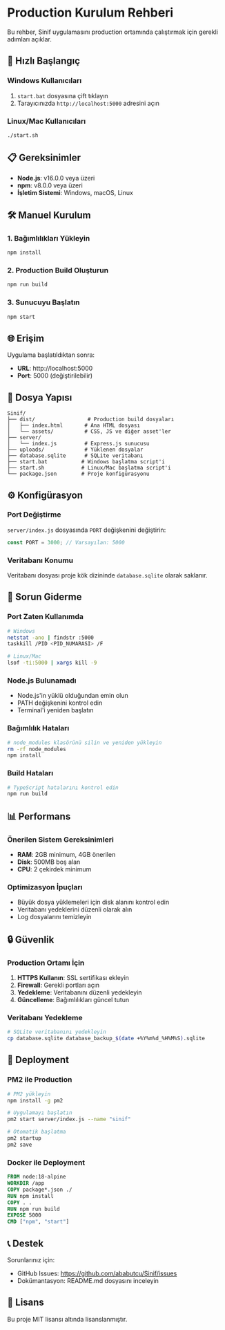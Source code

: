 # Production Kurulum Rehberi

Bu rehber, Sinif uygulamasını production ortamında çalıştırmak için gerekli adımları açıklar.

## 🚀 Hızlı Başlangıç

### Windows Kullanıcıları
1. `start.bat` dosyasına çift tıklayın
2. Tarayıcınızda `http://localhost:5000` adresini açın

### Linux/Mac Kullanıcıları
```bash
./start.sh
```

## 📋 Gereksinimler

- **Node.js**: v16.0.0 veya üzeri
- **npm**: v8.0.0 veya üzeri
- **İşletim Sistemi**: Windows, macOS, Linux

## 🛠️ Manuel Kurulum

### 1. Bağımlılıkları Yükleyin
```bash
npm install
```

### 2. Production Build Oluşturun
```bash
npm run build
```

### 3. Sunucuyu Başlatın
```bash
npm start
```

## 🌐 Erişim

Uygulama başlatıldıktan sonra:
- **URL**: http://localhost:5000
- **Port**: 5000 (değiştirilebilir)

## 📁 Dosya Yapısı

```
Sinif/
├── dist/                 # Production build dosyaları
│   ├── index.html       # Ana HTML dosyası
│   └── assets/          # CSS, JS ve diğer asset'ler
├── server/
│   └── index.js         # Express.js sunucusu
├── uploads/             # Yüklenen dosyalar
├── database.sqlite      # SQLite veritabanı
├── start.bat           # Windows başlatma script'i
├── start.sh            # Linux/Mac başlatma script'i
└── package.json        # Proje konfigürasyonu
```

## ⚙️ Konfigürasyon

### Port Değiştirme
`server/index.js` dosyasında `PORT` değişkenini değiştirin:
```javascript
const PORT = 3000; // Varsayılan: 5000
```

### Veritabanı Konumu
Veritabanı dosyası proje kök dizininde `database.sqlite` olarak saklanır.

## 🔧 Sorun Giderme

### Port Zaten Kullanımda
```bash
# Windows
netstat -ano | findstr :5000
taskkill /PID <PID_NUMARASI> /F

# Linux/Mac
lsof -ti:5000 | xargs kill -9
```

### Node.js Bulunamadı
- Node.js'in yüklü olduğundan emin olun
- PATH değişkenini kontrol edin
- Terminal'i yeniden başlatın

### Bağımlılık Hataları
```bash
# node_modules klasörünü silin ve yeniden yükleyin
rm -rf node_modules
npm install
```

### Build Hataları
```bash
# TypeScript hatalarını kontrol edin
npm run build
```

## 📊 Performans

### Önerilen Sistem Gereksinimleri
- **RAM**: 2GB minimum, 4GB önerilen
- **Disk**: 500MB boş alan
- **CPU**: 2 çekirdek minimum

### Optimizasyon İpuçları
- Büyük dosya yüklemeleri için disk alanını kontrol edin
- Veritabanı yedeklerini düzenli olarak alın
- Log dosyalarını temizleyin

## 🔒 Güvenlik

### Production Ortamı İçin
1. **HTTPS Kullanın**: SSL sertifikası ekleyin
2. **Firewall**: Gerekli portları açın
3. **Yedekleme**: Veritabanını düzenli yedekleyin
4. **Güncelleme**: Bağımlılıkları güncel tutun

### Veritabanı Yedekleme
```bash
# SQLite veritabanını yedekleyin
cp database.sqlite database_backup_$(date +%Y%m%d_%H%M%S).sqlite
```

## 🚀 Deployment

### PM2 ile Production
```bash
# PM2 yükleyin
npm install -g pm2

# Uygulamayı başlatın
pm2 start server/index.js --name "sinif"

# Otomatik başlatma
pm2 startup
pm2 save
```

### Docker ile Deployment
```dockerfile
FROM node:18-alpine
WORKDIR /app
COPY package*.json ./
RUN npm install
COPY . .
RUN npm run build
EXPOSE 5000
CMD ["npm", "start"]
```

## 📞 Destek

Sorunlarınız için:
- GitHub Issues: https://github.com/ababutcu/Sinif/issues
- Dokümantasyon: README.md dosyasını inceleyin

## 📄 Lisans

Bu proje MIT lisansı altında lisanslanmıştır.